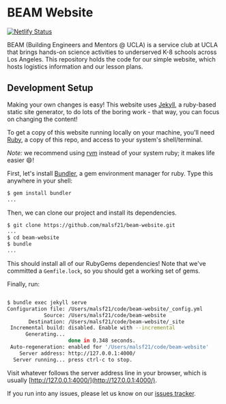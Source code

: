# BEAM Website

[![Netlify Status](https://api.netlify.com/api/v1/badges/89e48d91-174d-4ab0-98e2-9d9f53c98ee9/deploy-status)](https://app.netlify.com/sites/confident-engelbart-3f10ae/deploys)

BEAM (Building Engineers and Mentors @ UCLA) is a service club at UCLA that brings hands-on science activities to underserved K-8 schools across Los Angeles. This repository holds the code for our simple website, which hosts logistics information and our lesson plans.

## Development Setup

Making your own changes is easy! This website uses [Jekyll](https://jekyllrb.com), a ruby-based static site generator, to do lots of the boring work - that way, you can focus on changing the content!

To get a copy of this website running locally on your machine, you'll need [Ruby](https://www.ruby-lang.org/en/), a copy of this repo, and access to your system's shell/terminal.

*Note:* we recommend using [rvm](https://rvm.io/) instead of your system ruby; it makes life easier :smile:!

First, let's install [Bundler](https://bundler.io/), a gem environment manager for ruby. Type this anywhere in your shell:

```bash
$ gem install bundler
...
```

Then, we can clone our project and install its dependencies.

```bash
$ git clone https://github.com/malsf21/beam-website.git
...
$ cd beam-website
$ bundle
...
```

This should install all of our RubyGems dependencies! Note that we've committed a `Gemfile.lock`, so you should get a working set of gems.

Finally, run:

```bash

$ bundle exec jekyll serve
Configuration file: /Users/malsf21/code/beam-website/_config.yml
            Source: /Users/malsf21/code/beam-website
       Destination: /Users/malsf21/code/beam-website/_site
 Incremental build: disabled. Enable with --incremental
      Generating... 
                    done in 0.348 seconds.
 Auto-regeneration: enabled for '/Users/malsf21/code/beam-website'
    Server address: http://127.0.0.1:4000/
  Server running... press ctrl-c to stop.

```

Visit whatever follows the server address line in your browser, which is usually [http://127.0.0.1:4000/](http://127.0.0.1:4000/).

If you run into any issues, please let us know on our [issues tracker](https://github.com/malsf21/beam-website).
